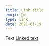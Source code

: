 ```yaml
---
title: Link title
emoji: 🤦‍♂️
type: link
date: 2021-01-19
---
```


Text [Linked text][link]

[link]: https://link.com
